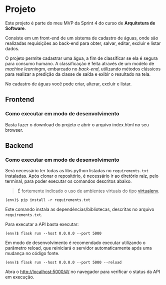 # Projeto

Este projeto é parte do meu MVP da Sprint 4 do curso de **Arquitetura de Software**.

Consiste em um front-end de um sistema de cadastro de águas, onde são realizadas requisições ao back-end  para obter, salvar, editar, excluir e listar dados.

O projeto permite cadastrar uma água, a fim de classificar se ela é segura para consumo humano. A classificação é feita através de um modelo de *machine learning*m, embarcado no *back-end*,  utilizando métodos clássicos para realizar a predição da classe de saída e exibir o resultado na tela.

No cadastro de águas você pode criar, alterar, excluir e listar.

##  Frontend

### Como executar em modo de desenvolvimento

Basta fazer o download do projeto e abrir o arquivo index.html no seu browser.

## Backend

### Como executar em modo de desenvolvimento

Será necessário ter todas as libs python listadas no `requirements.txt` instaladas.
Após clonar o repositório, é necessário ir ao diretório raiz, pelo terminal, para poder executar os comandos descritos abaixo.

> É fortemente indicado o uso de ambientes virtuais do tipo [virtualenv](https://virtualenv.pypa.io/en/latest/installation.html).

```
(env)$ pip install -r requirements.txt
```

Este comando instala as dependências/bibliotecas, descritas no arquivo `requirements.txt`.

Para executar a API  basta executar:

```
(env)$ flask run --host 0.0.0.0 --port 5000
```

Em modo de desenvolvimento é recomendado executar utilizando o parâmetro reload, que reiniciará o servidor
automaticamente após uma mudança no código fonte.

```
(env)$ flask run --host 0.0.0.0 --port 5000 --reload
```

Abra o [http://localhost:5000/#/](http://localhost:5000/#/) no navegador para verificar o status da API em execução.